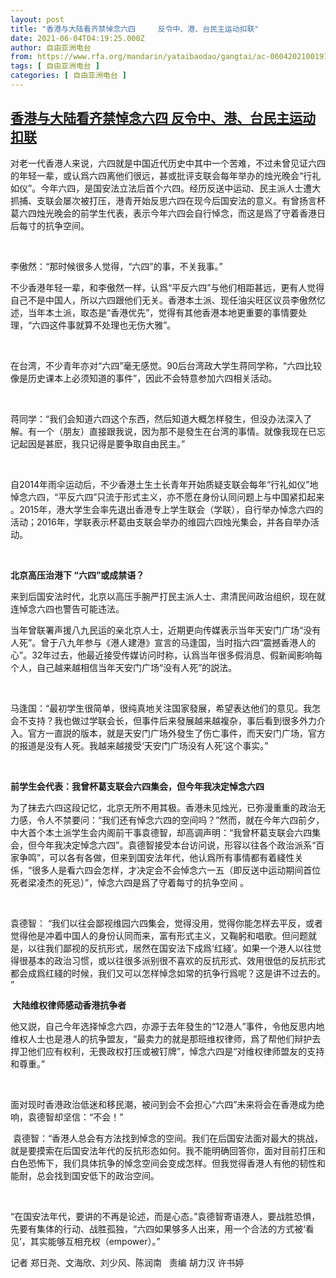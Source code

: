```yaml
---
layout: post
title: "香港与大陆看齐禁悼念六四     反令中、港、台民主运动扣联"
date: 2021-06-04T04:19:25.000Z
author: 自由亚洲电台
from: https://www.rfa.org/mandarin/yataibaodao/gangtai/ac-06042021001917.html
tags: [ 自由亚洲电台 ]
categories: [ 自由亚洲电台 ]
---
```

<!--1622780365000-->
[香港与大陆看齐禁悼念六四     反令中、港、台民主运动扣联](https://www.rfa.org/mandarin/yataibaodao/gangtai/ac-06042021001917.html)
------

<div>
<p><span style="font-weight: 400;">对老一代香港人来说，六四就是中国近代历史中其中一个苦难，不过未曾见证六四的年轻一辈，或认爲六四离他们很远，甚或批评支联会每年举办的烛光晚会“行礼如仪”。今年六四，是国安法立法后首个六四。经历反送中运动、民主派人士遭大抓捕、支联会屡次被打压，港青开始反思六四在现今后国安法的意义。有曾扬言杯葛六四烛光晚会的前学生代表，表示今年六四会自行悼念，而这是爲了守着香港日后每寸的抗争空间。</span></p><p><span style="font-weight: 400;"> </span></p><p></p><p><span style="font-weight: 400;">李傲然：“那时候很多人觉得，“六四”的事，不关我事。”</span></p><p></p><p><span style="font-weight: 400;">不少香港年轻一辈，和李傲然一样，认爲“平反六四”与他们相距甚远，更有人觉得自己不是中国人，所以六四跟他们无关。香港本土派、现任油尖旺区议员李傲然忆述，当年本土派，取态是“香港优先”，觉得有其他香港本地更重要的事情要处理，“六四这件事就算不处理也无伤大雅”。</span></p><p><span style="font-weight: 400;"> </span></p><p><span style="font-weight: 400;">在台湾，不少青年亦对“六四”毫无感觉。90后台湾政大学生蒋同学称，“六四比较像是历史课本上必须知道的事件”，因此不会特意参加六四相关活动。</span></p><p><span style="font-weight: 400;"> </span></p><p><span style="font-weight: 400;">蒋同学：“我们会知道六四这个东西，然后知道大概怎样發生，但没办法深入了解。有一个（朋友）直接跟我说，因为那不是發生在台湾的事情。就像我现在已忘记起因是甚麽，我只记得是要争取自由民主。”</span></p><p><span style="font-weight: 400;"> </span></p><p><span style="font-weight: 400;">自2014年雨伞运动后，不少香港土生土长青年开始质疑支联会每年“行礼如仪”地悼念六四，“平反六四”只流于形式主义，亦不愿在身份认同问题上与中国紧扣起来 。2015年，港大学生会率先退出香港专上学生联会（学联），自行举办悼念六四的活动；2016年，学联表示杯葛由支联会举办的维园六四烛光集会，并各自举办活动。</span></p><p><span style="font-weight: 400;"> </span></p><p><b>北京高压治港下 “六四”或成禁语？</b></p><p><b></b></p><p><span style="font-weight: 400;">来到后国安法时代，北京以高压手腕严打民主派人士、肃清民间政治组织，现在就连悼念六四也警告可能违法。 </span></p><p></p><p><span style="font-weight: 400;">当年曾联署声援八九民运的亲北京人士，近期更向传媒表示当年天安门广场“没有人死”。曾于八九年参与《港人建港》宣言的马逢国，当时指六四“震撼香港人的心”。32年过去，他最近接受传媒访问时称，认爲当年很多假消息、假新闻影响每个人，自己越来越相信当年天安门广场“没有人死”的説法。</span></p><p><span style="font-weight: 400;"> </span></p><p><span style="font-weight: 400;">马逢国：“最初学生很简单，很纯真地关注国家發展，希望表达他们的意见。我怎会不支持？我也做过学联会长，但事件后来發展越来越複杂，事后看到很多外力介入。官方一直説的版本，就是天安门广场外發生了伤亡事件，而天安门广场，官方的报道是没有人死。我越来越接受‘天安门广场没有人死’这个事实。”</span></p><p><span style="font-weight: 400;"> </span></p><p><b>前学生会代表：我曾杯葛支联会六四集会，但今年我决定悼念六四</b></p><p><b></b></p><p><span style="font-weight: 400;">为了抹去六四这段记忆，北京无所不用其极。香港未见烛光，已弥漫重重的政治无力感，令人不禁要问：“我们还有悼念六四的空间吗？”然而，就在今年六四前夕，中大首个本土派学生会内阁前干事袁德智，却高调声明：“我曾杯葛支联会六四集会，但今年我决定悼念六四”。袁德智接受本台访问说，形容以往各个政治派系“百家争鸣”，可以各有各做，但来到国安法年代，他认爲所有事情都有着綫性关係，“很多人是看六四会怎样，才决定会不会悼念六一五（即反送中运动期间首位死者梁凌杰的死忌）”，悼念六四是爲了守着每寸的抗争空间 。</span></p><p><span style="font-weight: 400;"> </span></p><p><span style="font-weight: 400;">袁德智： “我们以往会鄙视维园六四集会，觉得没用，觉得你能怎样去平反，或者觉得他是冲着中国人的身份认同而来，富有形式主义，又鞠躬和唱歌。但问题就是，以往我们鄙视的反抗形式，居然在国安法下成爲‘红綫’。如果一个港人以往觉得很基本的政治习惯，或以往很多派别很不喜欢的反抗形式、效用很低的反抗形式都会成爲红綫的时候，我们又可以怎样悼念如常的抗争行爲呢？这是讲不过去的。 ”</span></p><p></p><p><b> 大陆维权律师感动香港抗争者</b></p><p><span style="font-weight: 400;">他又説，自己今年选择悼念六四，亦源于去年發生的“12港人”事件，令他反思内地维权人士也是港人的抗争盟友，“最卖力的就是那班维权律师，爲了帮他们辩护去捍卫他们应有权利，无畏政权打压或被钉牌”，悼念六四是“对维权律师盟友的支持和尊重。”</span></p><p><span style="font-weight: 400;"> </span></p><p><span style="font-weight: 400;">面对现时香港政治低迷和移民潮，被问到会不会担心“六四”未来将会在香港成为绝响，袁德智却坚信：“不会！”</span></p><p><span style="font-weight: 400;"> </span><span style="font-weight: 400;">袁德智：“香港人总会有方法找到悼念的空间。我们在后国安法面对最大的挑战，就是要摸索在后国安法年代的反抗形态如何。我不能明确回答你，面对目前打压和白色恐怖下，我们具体抗争的悼念空间会变成怎样。但我觉得香港人有他的韧性和能耐，总会找到国安低下的政治空间。</span></p><p><span style="font-weight: 400;"> </span></p><p><span style="font-weight: 400;">“在国安法年代，要讲的不再是论述，而是心态。”袁德智寄语港人，要战胜恐惧，先要有集体的行动、战胜孤独，“六四如果够多人出来，用一个合法的方式被‘看见’，其实能够互相充权（empower）。”</span></p><p></p><p><span style="font-weight: 400;">记者 郑日尧、文海欣、刘少风、陈润南   责编 胡力汉 许书婷</span></p><p><br/><br/></p>
</div>
